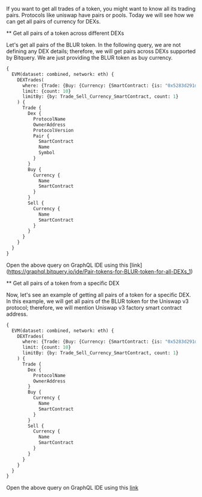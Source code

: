 If you want to get all trades of a token, you might want to know all its trading pairs.
Protocols like uniswap have pairs or pools. Today we will see how we can get all pairs of currency for DEXs.

** Get all pairs of a token across different DEXs

Let's get all pairs of the BLUR token. In the following query, we are not defining any DEX details; therefore, we will get pairs across DEXs supported by Bitquery.
We are just providing the BLUR token as buy currency.

```graphql
{
  EVM(dataset: combined, network: eth) {
    DEXTrades(
      where: {Trade: {Buy: {Currency: {SmartContract: {is: "0x5283d291dbcf85356a21ba090e6db59121208b44"}}}}}
      limit: {count: 10}
      limitBy: {by: Trade_Sell_Currency_SmartContract, count: 1}
    ) {
      Trade {
        Dex {
          ProtocolName
          OwnerAddress
          ProtocolVersion
          Pair {
            SmartContract
            Name
            Symbol
          }
        }
        Buy {
          Currency {
            Name
            SmartContract
          }
        }
        Sell {
          Currency {
            Name
            SmartContract
          }
        }
      }
    }
  }
}

```
Open the above query on GraphQL IDE using this [link]
(https://graphql.bitquery.io/ide/Pair-tokens-for-BLUR-token-for-all-DEXs_1)

** Get all pairs of a token from a specific DEX

Now, let's see an example of getting all pairs of a token for a specific DEX. In this example, we will get all pairs of the BLUR token for the Uniswap v3 protocol; therefore, we will mention Uniswap v3 factory smart contract address.

```graphql
{
  EVM(dataset: combined, network: eth) {
    DEXTrades(
      where: {Trade: {Buy: {Currency: {SmartContract: {is: "0x5283d291dbcf85356a21ba090e6db59121208b44"}}}, Dex: {OwnerAddress: {is: "0x1f98431c8ad98523631ae4a59f267346ea31f984"}}}}
      limit: {count: 10}
      limitBy: {by: Trade_Sell_Currency_SmartContract, count: 1}
    ) {
      Trade {
        Dex {
          ProtocolName
          OwnerAddress
        }
        Buy {
          Currency {
            Name
            SmartContract
          }
        }
        Sell {
          Currency {
            Name
            SmartContract
          }
        }
      }
    }
  }
}
```

Open the above query on GraphQL IDE using this [link](
https://graphql.bitquery.io/ide/pairs-of-blur-token-new-dataset_1)